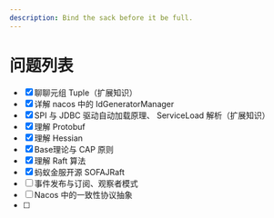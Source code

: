 ```yaml
---
description: Bind the sack before it be full.
---
```


# 问题列表

* [x] 聊聊元组 Tuple（扩展知识）
* [x] 详解 nacos 中的 IdGeneratorManager
* [x] SPI 与 JDBC 驱动自动加载原理、 ServiceLoad 解析（扩展知识）
* [x] 理解 Protobuf
* [x] 理解 Hessian
* [x] Base理论与 CAP 原则
* [x] 理解 Raft 算法
* [x] 蚂蚁金服开源 SOFAJRaft
* [ ] 事件发布与订阅、观察者模式
* [ ] Nacos 中的一致性协议抽象
* [ ] 


